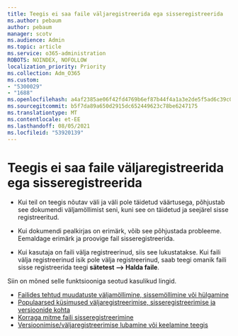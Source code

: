 ```yaml
---
title: Teegis ei saa faile väljaregistreerida ega sisseregistreerida
ms.author: pebaum
author: pebaum
manager: scotv
ms.audience: Admin
ms.topic: article
ms.service: o365-administration
ROBOTS: NOINDEX, NOFOLLOW
localization_priority: Priority
ms.collection: Adm_O365
ms.custom:
- "5300029"
- "1688"
ms.openlocfilehash: a4af2385ae06f42fd4769b6ef87b44f4a1a3e2de5f5ad6c39c0c06d72a8cdc07
ms.sourcegitcommit: b5f7da89a650d2915dc652449623c78be6247175
ms.translationtype: MT
ms.contentlocale: et-EE
ms.lasthandoff: 08/05/2021
ms.locfileid: "53920139"
---
```

# <a name="unable-to-check-out-or-check-in-files-in-a-library"></a>Teegis ei saa faile väljaregistreerida ega sisseregistreerida

- Kui teil on teegis nõutav väli ja väli pole täidetud väärtusega, põhjustab see dokumendi väljamöllimist seni, kuni see on täidetud ja seejärel sisse registreeritud.

- Kui dokumendi pealkirjas on erimärk, võib see põhjustada probleeme. Eemaldage erimärk ja proovige fail sisseregistreerida.

- Kui kasutaja on faili välja registreerinud, siis see lukustatakse.  Kui faili välja registreerinud isik pole välja registreerinud, saab teegi omanik faili sisse registreerida teegi **sätetest –> Halda faile**.

Siin on mõned selle funktsiooniga seotud kasulikud lingid.

- [Failides tehtud muudatuste väljamöllimine, sissemöllimine või hülgamine](https://support.office.com/article/check-out-check-in-or-discard-changes-to-files-in-a-library-7e2c12a9-a874-4393-9511-1378a700f6de)
- [Populaarsed küsimused väljaregistreerimise, sisseregistreerimise ja versioonide kohta](https://support.office.com/article/Top-questions-about-check-out-check-in-and-versions-7E941339-E972-4C7A-A79A-80A1FCF84076)
- [Korraga mitme faili sisseregistreerimine](https://support.office.com/article/check-out-check-in-or-discard-changes-to-files-in-a-library-7e2c12a9-a874-4393-9511-1378a700f6de)
- [Versioonimise/väljaregistreerimise lubamine või keelamine teegis](https://support.office.com/article/enable-and-configure-versioning-for-a-list-or-library-1555d642-23ee-446a-990a-bcab618c7a37)
